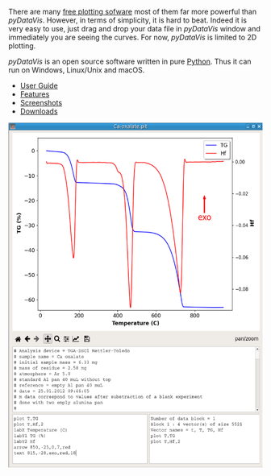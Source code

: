 There are many [free plotting sofware](https://en.wikipedia.org/wiki/Category:Free_plotting_software) most of them far more powerful than *pyDataVis*. However, in terms of simplicity, it is hard to beat. Indeed it is very easy to use, just drag and drop your data file in *pyDataVis* window and immediately you are seeing the curves. For now, *pyDataVis* is limited to 2D plotting.

*pyDataVis* is an open source software written in pure [Python](https://en.wikipedia.org/wiki/Python_(programming_language)). Thus it can run on Windows, Linux/Unix and macOS.

- [User Guide](pyDataVis.html)
- [Features](Features.md)
- [Screenshots](Screenshots.html)
- [Downloads](Downloads.html)

<img src="img/plotCmd.png" width="542" height="685" />
